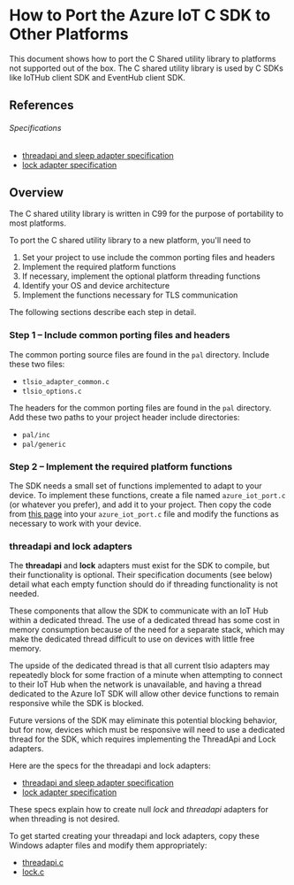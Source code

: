 # How to Port the Azure IoT C SDK  to Other Platforms

This document shows how to port the C Shared utility library to 
platforms not supported out of the box.
The C shared utility library is used by C SDKs like IoTHub client SDK and EventHub client SDK.  

## References

###### Specifications
- [threadapi and sleep adapter specification](https://github.com/Azure/azure-c-shared-utility/blob/master/devdoc/threadapi_and_sleep_requirements.md)<br/>
- [lock adapter specification](https://github.com/Azure/azure-c-shared-utility/blob/master/devdoc/lock_requirements.md)<br/>



## Overview

The C shared utility library is written in C99 for the purpose of portability to most platforms.

To port the C shared utility library to a new platform, you'll need to
1. Set your project to use include the common porting files and headers
2. Implement the required platform functions
3. If necessary, implement the optional platform threading functions
4. Identify your OS and device architecture
5. Implement the functions necessary for TLS communication

The following sections describe each step in detail.

### Step 1 &ndash; Include common porting files and headers

The common porting source files are found in the `pal` directory. Include these two files:
* `tlsio_adapter_common.c`
* `tlsio_options.c`

The headers for the common porting files are found in the `pal` directory. Add these two
paths to your project header include directories:
* `pal/inc`
* `pal/generic`


### Step 2 &ndash; Implement the required platform functions

The SDK needs a small set of functions implemented to adapt to your device. To implement these
functions, create a file named `azure_iot_port.c` (or whatever you prefer), and add it to
your project. Then copy the code from [this page](porting_example_required.md) into your
`azure_iot_port.c` file and modify the functions as necessary to work with your device.

### threadapi and lock adapters

The **threadapi** and **lock** adapters must exist for the SDK to compile, but their functionality is optional.
Their specification documents (see below) detail what each empty function should do if threading functionality
is not needed.

These components that allow the SDK to 
communicate with an IoT Hub within a dedicated thread. The use of a dedicated thread has some cost 
in memory consumption because of the
need for a separate stack, which may make the dedicated thread difficult to use on devices with little free
memory. 

The upside of the dedicated thread is that all current tlsio adapters may repeatedly
block for some fraction 
of a minute when attempting to connect to their IoT Hub when the network is unavailable, and having a thread
dedicated to the Azure IoT SDK will allow other device functions to remain responsive while the SDK is blocked.

Future versions of the SDK may eliminate this potential blocking behavior, but for now, devices which must
be responsive will need to use a dedicated thread for the SDK, which requires implementing the ThreadApi
and Lock adapters.

Here are the specs for the threadapi and lock adapters:
- [threadapi and sleep adapter specification](https://github.com/Azure/azure-c-shared-utility/blob/master/devdoc/threadapi_and_sleep_requirements.md)<br/>
- [lock adapter specification](https://github.com/Azure/azure-c-shared-utility/blob/master/devdoc/lock_requirements.md)<br/>

These specs explain how to create null _lock_ and _threadapi_ adapters for when threading is not desired.

To get started creating your threadapi and lock adapters, copy these Windows adapter files and modify
them appropriately:
- [threadapi.c](https://github.com/Azure/azure-c-shared-utility/blob/master/adapters/threadapi_win32.c)
- [lock.c](https://github.com/Azure/azure-c-shared-utility/blob/master/adapters/lock_win32.c)


